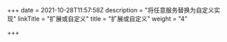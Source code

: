 +++
date = 2021-10-28T11:57:58Z
description = "将任意服务替换为自定义实现"
linkTitle = "扩展或自定义"
title = "扩展或自定义"
weight = "4"

+++
